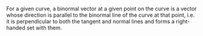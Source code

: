 For a given curve, a binormal vector at a given point on the curve is a
vector whose direction is parallel to the binormal line of the curve at
that point, i.e. it is perpendicular to both the tangent and normal
lines and forms a right-handed set with them.
